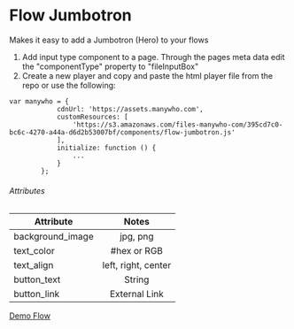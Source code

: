 # Flow Jumbotron
Makes it easy to add a Jumbotron (Hero) to your flows

1. Add input type component to a page. Through the pages meta data edit the "componentType" property to "fileInputBox"
2. Create a new player and copy and paste the html player file from the repo or use the following:

```
var manywho = {
            cdnUrl: 'https://assets.manywho.com',
            customResources: [
                'https://s3.amazonaws.com/files-manywho-com/395cd7c0-bc6c-4270-a44a-d6d2b53007bf/components/flow-jumbotron.js'
            ],
            initialize: function () {
				...
       		}
		};
```


###### Attributes

| Attribute     	| Notes         |
| ------------- 	|:-------------:|
| background_image  | jpg, png		|
| text_color      	| #hex or RGB	|
| text_align	 	| left, right, center |
| button_text	 	| String   		|
| button_link	 	| External Link |

[Demo Flow](https://flow.manywho.com/395cd7c0-bc6c-4270-a44a-d6d2b53007bf/play/FlowJumboTest?flow-id=92d2ddcc-a512-493a-a725-37b70b12a87e&flow-version-id=4000fa6f-db79-4193-a923-179a0119aff4)